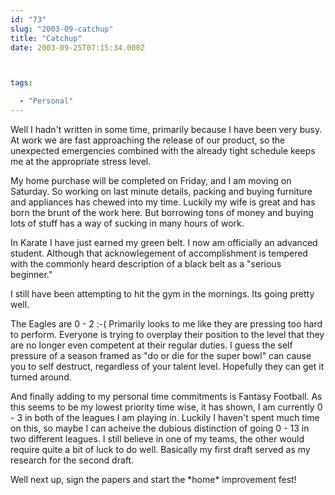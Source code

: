 ```yaml
---
id: "73"
slug: "2003-09-catchup"
title: "Catchup"
date: 2003-09-25T07:15:34.000Z



tags:

  - "Personal"
---
```

<div class="sqs-html-content">
  <p>Well I hadn't written in some time, primarily because I have been very busy.
At work we are fast approaching the release of our product, so the unexpected emergencies combined with the already tight schedule keeps me at the appropriate stress level.</p>
<p>My home purchase will be completed on Friday, and I am moving on Saturday.  So working on last minute details, packing and buying furniture and appliances has chewed into my time.  Luckily my wife is great and has born the brunt of the work here.  But borrowing tons of money and buying lots of stuff has a way of sucking in many hours of work.</p>
<p>In Karate I have just earned my green belt.  I now am officially an advanced student.  Although that acknowlegement of accomplishment is tempered with the commonly heard description of a black belt as a "serious beginner." </p>
<p>I still have been attempting to hit the gym in the mornings.  Its going pretty well.</p>
<p>The Eagles are 0 - 2 :-(  Primarily looks to me like they are pressing too hard to perform.  Everyone is trying to overplay their position to the level that they are no longer even competent at their regular duties.  I guess the self pressure of a season framed as "do or die for the super bowl" can cause you to self destruct, regardless of your talent level.  Hopefully they can get it turned around.</p>
<p>And finally adding to my personal time commitments is Fantasy Football.  As this seems to be my lowest priority time wise, it has shown, I am currently 0 - 3 in both of the leagues I am playing in.  Luckily I haven't spent much time on this, so maybe I can acheive the dubious distinction of going 0 - 13 in two different leagues.  I still believe in one of my teams, the other would require quite a bit of luck to do well.  Basically my first draft served as my research for the second draft.</p>
<p>Well next up, sign the papers and start the *home* improvement fest!</p>
</div>
